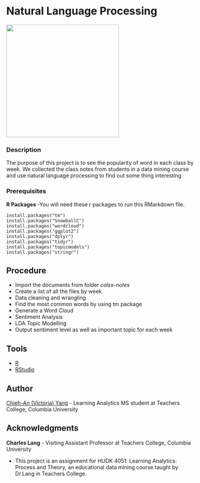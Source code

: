 # Natural Language Processing

<img width = "300" src="https://github.com/victoria-yang/natural-language-processing/blob/master/word_cloud.png">


### Description

The purpose of this project is to see the popularity of word in each class by week. We collected the class notes from students in a data mining course and use natural language processing to find out some thing interesting.

### Prerequisites

**R Packages**
	-You will need these r packages to run this RMarkdown file.
```
install.packages("tm")
install.packages("SnowballC")
install.packages("wordcloud")
install.packages("ggplot2")
install.packages("dplyr")
install.packages("tidyr")
install.packages("topicmodels")
install.packages("stringr")
```


## Procedure
* Import the documents from folder *calss-notes*
* Create a list of all the files by week
* Data cleaning and wrangling
* Find the most common words by using tm package
* Generate a Word Cloud
* Sentiment Analysis
* LDA Topic Modelling
* Output sentiment level as well as important topic for each week



## Tools
* [R](https://www.r-project.org)
* [RStudio](https://www.rstudio.com)



## Author
[Chieh-An (Victoria) Yang](https://www.linkedin.com/in/victoria-chieh-an-yang/) - Learning Analytics MS student at Teachers College, Columbia University


## Acknowledgments
**Charles Lang** - Visiting Assistant Professor at Teachers College, Columbia University
* This project is an assignment for HUDK 4051: Learning Analytics: Process and Theory, an educational data mining course taught by Dr.Lang in Teachers College. 
